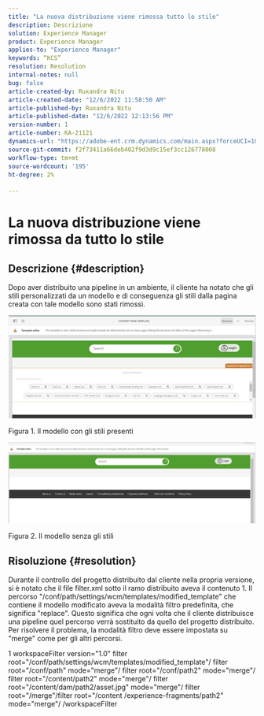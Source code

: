 ```yaml
---
title: "La nuova distribuzione viene rimossa tutto lo stile"
description: Descrizione
solution: Experience Manager
product: Experience Manager
applies-to: "Experience Manager"
keywords: “KCS”
resolution: Resolution
internal-notes: null
bug: false
article-created-by: Ruxandra Nitu
article-created-date: "12/6/2022 11:58:50 AM"
article-published-by: Ruxandra Nitu
article-published-date: "12/6/2022 12:13:56 PM"
version-number: 1
article-number: KA-21121
dynamics-url: "https://adobe-ent.crm.dynamics.com/main.aspx?forceUCI=1&pagetype=entityrecord&etn=knowledgearticle&id=f82c3a54-5d75-ed11-81aa-6045bd006a22"
source-git-commit: f2f73411a66deb402f9d3d9c15ef3cc126778008
workflow-type: tm+mt
source-wordcount: '195'
ht-degree: 2%

---
```


# La nuova distribuzione viene rimossa da tutto lo stile

## Descrizione {#description}


Dopo aver distribuito una pipeline in un ambiente, il cliente ha notato che gli stili personalizzati da un modello e di conseguenza gli stili dalla pagina creata con tale modello sono stati rimossi.



![](assets/___d4821564-5f75-ed11-81aa-6045bd006a22___.png)

Figura 1. Il modello con gli stili presenti



![](assets/___d7821564-5f75-ed11-81aa-6045bd006a22___.png)

Figura 2. Il modello senza gli stili


## Risoluzione {#resolution}


Durante il controllo del progetto distribuito dal cliente nella propria versione, si è notato che il file filter.xml sotto il ramo distribuito aveva il contenuto 1.
Il percorso &quot;/conf/path/settings/wcm/templates/modified_template&quot; che contiene il modello modificato aveva la modalità filtro predefinita, che significa &quot;replace&quot;.
Questo significa che ogni volta che il cliente distribuisce una pipeline quel percorso verrà sostituito da quello del progetto distribuito.
Per risolvere il problema, la modalità filtro deve essere impostata su &quot;merge&quot; come per gli altri percorsi.


1 workspaceFilter version=&quot;1.0&quot; filter root=&quot;/conf/path/settings/wcm/templates/modified_template&quot;/ filter root=&quot;/conf/path&quot; mode=&quot;merge&quot;/ filter root=&quot;/conf/path2&quot; mode=&quot;merge&quot;/ filter root=&quot;/content/path2&quot; mode=&quot;merge&quot;/ filter root=&quot;/content/dam/path2/asset.jpg&quot; mode=&quot;merge&quot;/ filter root=&quot;/merge&quot;/filter root=&quot;/content /experience-fragments/path2&quot; mode=&quot;merge&quot;/ /workspaceFilter
